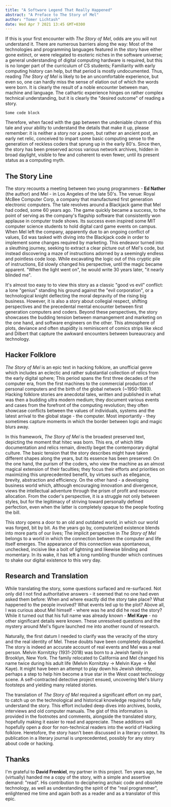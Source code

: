 ```yaml
---
title: "A Software Legend That Really Happened"
abstract: "A Preface to The Story of Mel"
author: "Tomer Lichtash"
date: Wed Apr 7 2021 13:45 GMT+0300
---
```


<!-- ![](https://res.cloudinary.com/dcajl1s6a/image/upload/v1643544201/mels-loop/mel-kaye/mel-kaye-yearbook-photo_xgoxpv.jpg) -->

If this is your first encounter with _The Story of Mel_, odds are you will not understand it. There are numerous barriers along the way: Most of the technologies and programming languages featured in the story have either gone extinct, or were relegated to esoteric niches in the software universe; a general understanding of digital computing hardware is required, but this is no longer part of the curriculum of CS students; Familiarity with early computing history can help, but that period is mostly undocumented. Thus, reading _The Story of Mel_ is likely to be an uncomfortable experience, but even so, one can hardly miss the sense of elation out of which the words were born. It is clearly the result of a noble encounter between man, machine and language. The cathartic experience hinges on rather complex technical understanding, but it is clearly the "desired outcome" of reading a story.

```
Some code block
```

Therefore, when faced with the gap between the undeniable charm of this tale and your ability to understand the details that make it up, please remember: it is neither a story nor a poem, but rather an ancient post, an early net relic, conceived to impart some basic computing sense to the generation of reckless coders that sprung up in the early 80's. Since then, the story has been preserved across various network archives, hidden in broad daylight, visible to few and coherent to even fewer, until its present status as a computing myth.

## The Story Line

The story recounts a meeting between two young programmers - **Ed Nather** (the author) and Mel - in Los Angeles of the late 50's. The venue: Royal McBee Computer Corp, a company that manufactured first generation electronic computers. The tale revolves around a Blackjack game that Mel had coded, some 60 years ago. The game quickly became a success, to the point of serving as the company's flagship software that consistently won applause in computer trade shows. Its success even inspired some MIT computer science students to hold digital card game events on campus.
When Mel left the company, apparently due to an ongoing conflict of values, Ed was tasked with diving into the Blackjack code in order to implement some changes required by marketing. This endeavor turned into a sleuthing journey, seeking to extract a clear picture out of Mel's code, but instead discovering a maze of instructions adorned by a seemingly endless and pointless code loop. While excavating the logic out of this cryptic pile of instructions, Ed slowly changed his perspective, until the magic became apparent. "When the light went on", he would write 30 years later, "it nearly blinded me".

It's almost too easy to to view this story as a classic "good vs evil" conflict: a lone "genius" standing his ground against the "evil corporation", or a technological knight deflecting the moral depravity of the rising big business. However, it is also a story about collegial respect, shifting perspectives and the precedental mental encounter between first generation computers and coders. Beyond these perspectives, the story showcases the budding tension between mamangement and marketing on the one hand, and software engineers on the other. This atmosphere of plots, deviance and often stupidity is reminiscent of comics strips like xkcd and Dilbert that capture the awkward encounters between bureaucracy and technology.

## Hacker Folklore

_The Story of Mel_ is an epic text in hacking folklore, an unofficial genre which includes an eclectic and rather substantial collection of relics from the early digital sphere; This period spans the first three decades of the computer era, from the first machines to the commercial production of personal computers and the birth of the global network (~1950-1983). Hacking folklore stories are anecdotal tales, written and published in what was then a budding ultra modern medium; they document various events and cases from the forefront of the computing revolution; they often showcase conflicts between the values of individuals, systems and the latest arrival to the global stage - the computer. Most importantly - they sometimes capture moments in which the border between logic and magic blurs away.

In this framework, _The Story of Mel_ is the broadest preserved text, depicting the moment that hitec was born. This era, of which little documentation and relics remain, directly beget the contemporary digital culture. The basic tension that the story describes might have taken different shapes along the years, but its essence has been preserved: On the one hand, the purism of the coders, who view the machine as an almost magical extension of their faculties; they focus their efforts and priorities on maximizing this unprecedented benefit, by virtues such as ellegance, brevity, abstraction and efficiency. On the other hand - a developing business world which, although encouraging innovation and divergence, views the intellectual adventure through the prism of profit and resource allocation. From the coder's perspective, it is a struggle not only between styles, but for the legitimacy of striving toward personally defined perfection, even when the latter is completely opaque to the people footing the bill.

This story opens a door to an old and outdated world, in which our world was forged, bit by bit. As the years go by, computerized existence blends into more parts of our lives; The implicit perspective in _The Story of Mel_ belongs to a world in which the connection between the computer and life itself emerges. The appearance of this connection was spontaneous, unchecked, incisive like a bolt of lightning and likewise blinding and momentary. In its wake, it has left a long rumbling thunder which continues to shake our digital existence to this very day.

## Research and Translation

While translating the story, some questions surfaced and re-surfaced. Not only did I not find authoritative answers - it seemed that no one had even asked them before: When and where exactly did the story take place? What happened to the people involved? What events led up to the plot? Above all, I was curious about Mel himself - where was he and did he read the story? While it turned out that his full name was already known - **Mel Kaye** - no other significant details were known. These unresolved questions and the mystery around Mel's figure launched me into another round of research.

Naturally, the first datum I needed to clarify was the veracity of the story and the real identity of Mel. These doubts have been completely disspelled. The story is indeed an accurate account of real events and Mel was a real person. Melvin Kornitzky (1931-2018) was born to a Jewish family in Brooklyn, New York. The family relocated to California and Mel changed his name twice during his adult life (Melvin Kornitzky -> Melvin Kaye -> Mel Kaye). It might have been an attempt to play down his Jewish identity, perhaps a step to help him become a true star in the West coast technology scene. A self-contracted detective project ensued, uncovering Mel's blurry footsteps and yielding many related stories.

The translation of _The Story of Mel_ required a significant effort on my part, to catch up on the technological and historical knowledge required to fully understand the story. This effort included deep dives into archives, books, interviews and old computer manuals. The gist of this information is provided in the footnotes and comments, alongside the translated story, hopefully making it easier to read and appreciate. These additions will hopefully open a door for non-technical readers into the world of Hacking folklore. Heretofore, the story hasn't been discussed in a literary context. Its publication in a literary journal is unprecedented, possibly for any story about code or hacking.

## Thanks

I'm grateful to **David Frenkiel**, my partner in this project. Ten years ago, he (virtually) handed me a copy of the story, with a simple and assertive demand: "read". His contribution to deciphering archaic code and obsolete technology, as well as understanding the spirit of the "real programmer", enlightened me time and again both as a reader and as a translator of this epic.
